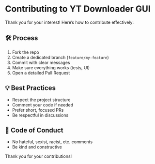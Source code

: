 # Contributing to YT Downloader GUI

Thank you for your interest! Here’s how to contribute effectively:

## 🛠️ Process

1. Fork the repo
2. Create a dedicated branch (`feature/my-feature`)
3. Commit with clear messages
4. Make sure everything works (tests, UI)
5. Open a detailed Pull Request

## 💡 Best Practices
- Respect the project structure
- Comment your code if needed
- Prefer short, focused PRs
- Be respectful in discussions

## 📝 Code of Conduct
- No hateful, sexist, racist, etc. comments
- Be kind and constructive

Thank you for your contributions!
